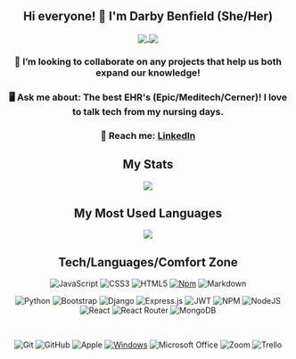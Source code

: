 <div align="center">
    <h2> Hi everyone! 👋 I'm Darby Benfield (She/Her) </h2>
    <div align="center">
    <a href="#"><img align="center" src="https://forthebadge.com/images/badges/powered-by-coffee.svg"/>  </a>
    <a href="#"><img align="center" src="https://forthebadge.com/images/badges/built-with-love.svg"/>  </a>
    </div>   
    
 

<h3>🤝 I’m looking to collaborate on any projects that help us both expand our knowledge! </h3>
<h3>🖥️ Ask me about: The best EHR's (Epic/Meditech/Cerner)! I love to talk tech from my nursing days. 
<h3>🔗 Reach me: <a href="https://www.linkedin.com/in/darby-benfield/" src="https://www.linkedin.com/in/darby-benfield/">LinkedIn</a>  </h3>




<div align="center">
    <h2> My Stats </h2>
    <a href="#"><img align="center" src="https://github-readme-stats.vercel.app/api?username=dbenfield21&show_icons=true&theme=radical&count_private=true"/>  </a>
</div>

<div align="center">
    <h2> My Most Used Languages </h2>
   <a href="#"><img align="center" src="https://github-readme-stats.vercel.app/api/top-langs/?username=dbenfield21&layout=compact&theme=radical"/></a> 
</div>

<div align ="center">
    <h2> Tech/Languages/Comfort Zone </h2>

![JavaScript](https://img.shields.io/badge/javascript-%23323330.svg?style=for-the-badge&logo=javascript&logoColor=%23F7DF1E)
![CSS3](https://img.shields.io/badge/css3-%231572B6.svg?style=for-the-badge&logo=css3&logoColor=white)
![HTML5](https://img.shields.io/badge/html5-%23E34F26.svg?style=for-the-badge&logo=html5&logoColor=white)
[![Npm](https://badgen.net/badge/icon/npm?icon=npm&label)](https://https://npmjs.com/)
![Markdown](https://img.shields.io/badge/markdown-%23000000.svg?style=for-the-badge&logo=markdown&logoColor=white)

![Python](https://img.shields.io/badge/python-3670A0?style=for-the-badge&logo=python&logoColor=ffdd54)
![Bootstrap](https://img.shields.io/badge/bootstrap-%23563D7C.svg?style=for-the-badge&logo=bootstrap&logoColor=white)
![Django](https://img.shields.io/badge/django-%23092E20.svg?style=for-the-badge&logo=django&logoColor=white)
![Express.js](https://img.shields.io/badge/express.js-%23404d59.svg?style=for-the-badge&logo=express&logoColor=%2361DAFB)
![JWT](https://img.shields.io/badge/JWT-black?style=for-the-badge&logo=JSON%20web%20tokens)
![NPM](https://img.shields.io/badge/NPM-%23000000.svg?style=for-the-badge&logo=npm&logoColor=white)
![NodeJS](https://img.shields.io/badge/node.js-6DA55F?style=for-the-badge&logo=node.js&logoColor=white)
![React](https://img.shields.io/badge/react-%2320232a.svg?style=for-the-badge&logo=react&logoColor=%2361DAFB)
![React Router](https://img.shields.io/badge/React_Router-CA4245?style=for-the-badge&logo=react-router&logoColor=white)
![MongoDB](https://img.shields.io/badge/MongoDB-%234ea94b.svg?style=for-the-badge&logo=mongodb&logoColor=white)

<br/>
    
![Git](https://img.shields.io/badge/git-%23F05033.svg?style=for-the-badge&logo=git&logoColor=white)
![GitHub](https://img.shields.io/badge/github-%23121011.svg?style=for-the-badge&logo=github&logoColor=white)
![Apple](https://img.shields.io/badge/Apple-%23000000.svg?style=for-the-badge&logo=apple&logoColor=white)
[![Windows](https://badgen.net/badge/icon/windows?icon=windows&label)](https://microsoft.com/windows/)
![Microsoft Office](https://img.shields.io/badge/Microsoft_Office-D83B01?style=for-the-badge&logo=microsoft-office&logoColor=white)
![Zoom](https://img.shields.io/badge/Zoom-2D8CFF?style=for-the-badge&logo=zoom&logoColor=white)
![Trello](https://img.shields.io/badge/Trello-%23026AA7.svg?style=for-the-badge&logo=Trello&logoColor=white)
</div>
